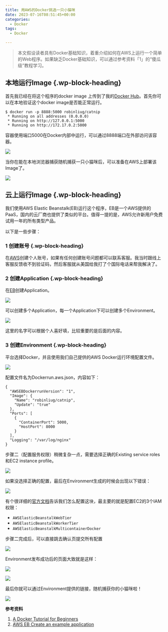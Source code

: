 ```yaml
---
title: 用AWS的Docker挑选一只小猫咪
date: 2023-07-16T08:51:45+00:00
categories:
  - Docker
tags:
  - Docker

---
```

<blockquote class="wp-block-quote">
  <p>
    本文假设读者具有Docker基础知识，着重介绍如何在AWS上运行一个简单的Web程序。如果缺乏Docker基础知识，可以通过参考资料「1」的“傻瓜级”教程学习。
  </p>
</blockquote>

## <span class="ez-toc-section" id="%E6%9C%AC%E5%9C%B0%E8%BF%90%E8%A1%8CImage"></span>本地运行Image<span class="ez-toc-section-end"></span> {.wp-block-heading}

首先我已经在将这个程序的docker image 上传到了我的[Docker Hub][1]。首先你可以在本地验证这个docker image是否能正常运行。

<pre class="wp-block-code"><code lang="bash" class="language-bash">$ docker run -p 8888:5000 robinliug/catnip
 * Running on all addresses (0.0.0.0)
 * Running on http://127.0.0.1:5000
 * Running on http://172.17.0.2:5000</code></pre>

容器使用端口5000在Docker内部中运行，可以通过8888端口在外部访问该容器。

![](image-5.png)

当你在能在本地浏览器捕获随机捕获一只小猫咪后，可以准备在AWS上部署该Image了。

![](5.gif)

## <span class="ez-toc-section" id="%E4%BA%91%E4%B8%8A%E8%BF%90%E8%A1%8CImage"></span>云上运行Image<span class="ez-toc-section-end"></span> {.wp-block-heading}

我们使用AWS Elastic Beanstalk(EB)运行这个程序，EB是一个AWS提供的PaaS，国内的云厂商也提供了类似的平台。值得一提的是，AWS允许新用户免费试用一年的所有类型产品。

以下是一些步骤：

### <span class="ez-toc-section" id="1_%E5%88%9B%E5%BB%BA%E8%B4%A6%E5%8F%B7"></span>1 创建账号<span class="ez-toc-section-end"></span> {.wp-block-heading}

在[AWS][2]创建个人账号，如果有任何创建账号问题都可以联系客服。我当时跟线上客服反馈收不到验证码，然后客服就从美国给我打了个国际电话来帮我解决了。

### <span class="ez-toc-section" id="2_%E5%88%9B%E5%BB%BAApplication"></span>2 创建Application<span class="ez-toc-section-end"></span> {.wp-block-heading}

在[EB][3]创建Application。

![](image-6.png)

可以创建多个Application，每一个Application下可以创建多个Environment。

![](image-7.png)

这里的名字可以根据个人喜好填，比较重要的是后面的内容。

### <span class="ez-toc-section" id="3_%E5%88%9B%E5%BB%BAEnvironment"></span>3 创建Environment<span class="ez-toc-section-end"></span> {.wp-block-heading}

平台选择Docker，并且使用我们自己提供的AWS Docker运行环境配置文件。

![](image-9.png)

配置文件名为Dockerrun.aws.json，内容如下：

<pre class="wp-block-code"><code lang="json" class="language-json">{
  "AWSEBDockerrunVersion": "1",
  "Image": {
    "Name": "robinliug/catnip",
    "Update": "true"
  },
  "Ports": [
    {
      "ContainerPort": 5000,
      "HostPort": 8000
    }
  ],
  "Logging": "/var/log/nginx"
}</code></pre>



步骤二（配置服务权限）稍微复杂一点，需要选择正确的Existing service roles和EC2 instance profile。

![](image-11.png)



如果没选择正确的配置，最后在Environment生成的时候会出现以下错误：

![](image-12.png)



有个很详细的[官方文档][4]告诉我们怎么配置这块，最主要的就是配置EC2的3个IAM权限：

  * `AWSElasticBeanstalkWebTier`
  * `AWSElasticBeanstalkWorkerTier`
  * `AWSElasticBeanstalkMulticontainerDocker`

步骤二完成后，可以直接跳去确认页提交所有配置

![](image-13.png)


Environment发布成功后的页面大致就是这样：

![](image-14.png)

![](image-15.png)




最后你就可以通过Environment提供的链接，随机捕获你的小猫咪啦！

![](0.gif)


**参考资料**

1. [A Docker Tutorial for Beginners][5]  
2. [AWS EB Create an example application][4]

 [1]: https://hub.docker.com/r/robinliug/catnip
 [2]: https://aws.amazon.com
 [3]: https://console.aws.amazon.com/elasticbeanstalk
 [4]: https://docs.aws.amazon.com/elasticbeanstalk/latest/dg/GettingStarted.CreateApp.html#GettingStarted.CreateApp.AWSresources
 [5]: https://docker-curriculum.com/#introduction